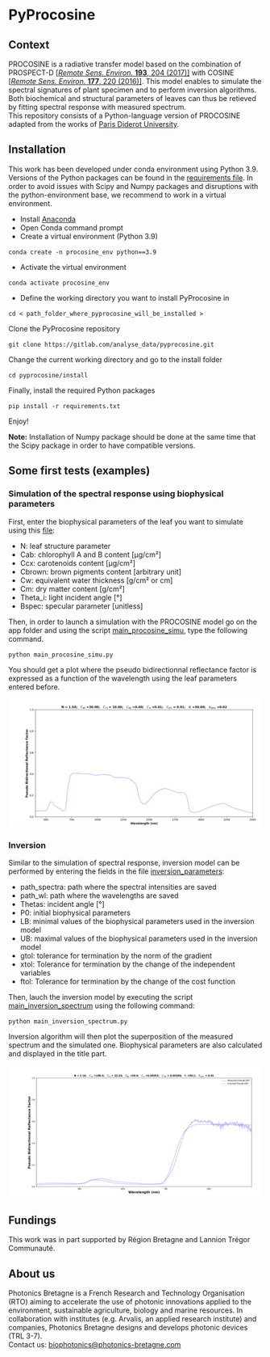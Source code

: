 # PyProcosine
## Context
PROCOSINE is a radiative transfer model based on the combination of PROSPECT-D [[_Remote Sens. Environ._ **193**, 204 (2017)]](https://doi.org/10.1016/j.rse.2017.03.004) with COSINE [[_Remote Sens. Environ._ **177**, 220 (2016)]](https://doi.org/10.1016/j.rse.2016.02.029). This model enables to simulate the spectral signatures of plant specimen and to perform inversion algorithms. Both biochemical and structural parameters of leaves can thus be retieved by fitting spectral response with measured spectrum. \
This repository consists of a Python-language version of PROCOSINE adapted from the works of [Paris Diderot University](http://teledetection.ipgp.jussieu.fr/prosail/).  

## Installation  
This work has been developed under conda environment using Python 3.9. Versions of the Python packages can be found in the [requirements file](requirements.txt). In order to avoid issues with Scipy and Numpy packages and disruptions with the python-environment base, we recommend to work in a virtual environment.
- Install [Anaconda](https://www.anaconda.com/download)
- Open Conda command prompt
- Create a virtual environment (Python 3.9)
```
conda create -n procosine_env python==3.9
``` 
- Activate the virtual environment 
```
conda activate procosine_env
``` 
- Define the working directory you want to install PyProcosine in 
```
cd < path_folder_where_pyprocosine_will_be_installed >
``` 
Clone the PyProcosine repository
```
git clone https://gitlab.com/analyse_data/pyprocosine.git
``` 
Change the current working directory and go to the install folder
```
cd pyprocosine/install
``` 
Finally, install the required Python packages
```
pip install -r requirements.txt
``` 
Enjoy!

**Note:** Installation of Numpy package should be done at the same time that the Scipy package in order to have compatible versions.

## Some first tests (examples)

### Simulation of the spectral response using biophysical parameters
First, enter the biophysical parameters of the leaf you want to simulate using this [file](conf/simulation_parameters.json):
- N: leaf structure parameter
- Cab: chlorophyll A and B content [µg/cm²]
- Ccx: carotenoids content [µg/cm²]
- Cbrown: brown pigments content [arbitrary unit]
- Cw: equivalent water thickness [g/cm² or cm]
- Cm: dry matter content [g/cm²]
- Theta_i: light incident angle [°]
- Bspec: specular parameter [unitless]

Then, in order to launch a simulation with the PROCOSINE model go on the app folder and using the script [main_procosine_simu](app/main_procosine_simu.py), type the following command.
```
python main_procosine_simu.py
``` 
You should get a plot where the pseudo bidirectionnal reflectance factor is expressed as a function of the wavelength using the leaf parameters entered before.
<p align="center">
<img src="img/result_simu.PNG" alt="result procosine simu" width="700"/>
</p>


### Inversion 
Similar to the simulation of spectral response, inversion model can be performed by entering the fields in the file [inversion_parameters](conf/inversion_parameters.json):
- path_spectra: path where the spectral intensities are saved
- path_wl: path where the wavelengths are saved  
- Thetas: incident angle [°]
- P0: initial biophysical parameters
- LB: minimal values of the biophysical parameters used in the inversion model 
- UB: maximal values of the biophysical parameters used in the inversion model
- gtol: tolerance for termination by the norm of the gradient
- xtol: Tolerance for termination by the change of the independent variables
- ftol: Tolerance for termination by the change of the cost function

Then, lauch the inversion model by executing the script [main_inversion_spectrum](app/main_inversion_spectrum.py)
using the following command:
```
python main_inversion_spectrum.py
``` 
Inversion algorithm will then plot the superposition of the measured spectrum and the simulated one. Biophysical parameters are also calculated and displayed in the title part. 
<p align="center">
<img src="img/result_inversion.PNG" alt="result procosine inversion" width="700"/>
</p>

## Fundings
This work was in part supported by Région Bretagne and Lannion Trégor Communauté.

## About us
Photonics Bretagne is a French Research and Technology Organisation (RTO) aiming to accelerate the use of photonic innovations applied to the environment, sustainable agriculture, biology and marine resources. In collaboration with institutes (e.g. Arvalis, an applied research institute) and companies, Photonics Bretagne designs and develops photonic devices (TRL 3-7). \
Contact us: biophotonics@photonics-bretagne.com
